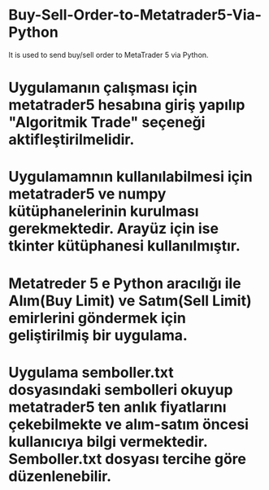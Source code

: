 # Buy-Sell-Order-to-Metatrader5-Via-Python
It is used to send buy/sell order to MetaTrader 5 via Python.

# Uygulamanın çalışması için metatrader5 hesabına giriş yapılıp "Algoritmik Trade" seçeneği aktifleştirilmelidir.
# Uygulamamnın kullanılabilmesi için metatrader5 ve numpy kütüphanelerinin kurulması gerekmektedir. Arayüz için ise tkinter kütüphanesi kullanılmıştır. 
# Metatreder 5 e Python aracılığı ile Alım(Buy Limit) ve Satım(Sell Limit) emirlerini göndermek için geliştirilmiş bir uygulama.
# Uygulama semboller.txt dosyasındaki sembolleri okuyup metatrader5 ten anlık fiyatlarını çekebilmekte ve alım-satım öncesi kullanıcıya bilgi vermektedir. Semboller.txt dosyası tercihe göre düzenlenebilir.


